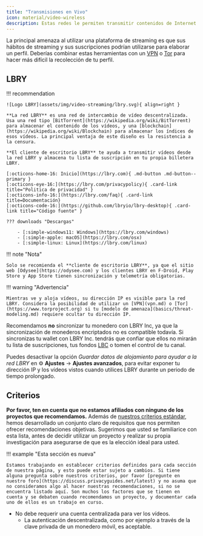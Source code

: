 ```yaml
---
title: "Transmisiones en Vivo"
icon: material/video-wireless
description: Estas redes le permiten transmitir contenidos de Internet sin crear un perfil publicitario basado en sus intereses.
---
```


La principal amenaza al utilizar una plataforma de streaming es que sus hábitos de streaming y sus suscripciones podrían utilizarse para elaborar un perfil. Deberías combinar estas herramientas con un [VPN](vpn.md) o [Tor](https://www.torproject.org/) para hacer más difícil la recolección de tu perfil.

## LBRY

!!! recommendation

    ![Logo LBRY](assets/img/video-streaming/lbry.svg){ align=right }
    
    **La red LBRY** es una red de intercambio de vídeo descentralizada. Usa una red tipo [BitTorrent](https://wikipedia.org/wiki/BitTorrent) para almacenar el contenido de los vídeos, y una [blockchain](https://wikipedia.org/wiki/Blockchain) para almacenar los índices de esos vídeos. La principal ventaja de este diseño es la resistencia a la censura.
    
    **El cliente de escritorio LBRY** te ayuda a transmitir vídeos desde la red LBRY y almacena tu lista de suscripción en tu propia billetera LBRY.
    
    [:octicons-home-16: Inicio](https://lbry.com){ .md-button .md-button--primary }
    [:octicons-eye-16:](https://lbry.com/privacypolicy){ .card-link title="Politica de privacidad" }
    [:octicons-info-16:](https://lbry.com/faq){ .card-link title=Documentación}
    [:octicons-code-16:](https://github.com/lbryio/lbry-desktop){ .card-link title="Código fuente" }
    
    ??? downloads "Descargas"
    
        - [:simple-windows11: Windows](https://lbry.com/windows)
        - [:simple-apple: macOS](https://lbry.com/osx)
        - [:simple-linux: Linux](https://lbry.com/linux)

!!! note "Nota"

    Solo se recomienda el **cliente de escritorio LBRY**, ya que el sitio web [Odysee](https://odysee.com) y los clientes LBRY en F-Droid, Play Store y App Store tienen sincronización y telemetría obligatorias.

!!! warning "Advertencia"

    Mientras ve y aloja vídeos, su dirección IP es visible para la red LBRY. Considera la posibilidad de utilizar un [VPN](vpn.md) o [Tor](https://www.torproject.org) si tu [modelo de amenaza](basics/threat-modeling.md) requiere ocultar tu dirección IP.

Recomendamos **no** sincronizar tu monedero con LBRY Inc, ya que la sincronización de monederos encriptados no es compatible todavía. Si sincronizas tu wallet con LBRY Inc. tendrás que confiar que ellos no mirarán tu lista de suscripciones, tus fondos [LBC](https://lbry.com/faq/earn-credits) o tomen el control de tu canal.

Puedes desactivar la opción *Guardar datos de alojamiento para ayudar a la red LBRY* en :gear: **Ajustes** → **Ajustes avanzados**, para evitar exponer tu dirección IP y los vídeos vistos cuando utilices LBRY durante un periodo de tiempo prolongado.

## Criterios

**Por favor, ten en cuenta que no estamos afiliados con ninguno de los proyectos que recomendamos.** Además de [nuestros criterios estándar](about/criteria.md), hemos desarrollado un conjunto claro de requisitos que nos permiten ofrecer recomendaciones objetivas. Sugerimos que usted se familiarice con esta lista, antes de decidir utilizar un proyecto y realizar su propia investigación para asegurarse de que es la elección ideal para usted.

!!! example "Esta sección es nueva"

    Estamos trabajando en establecer criterios definidos para cada sección de nuestra página, y esto puede estar sujeto a cambios. Si tiene alguna pregunta sobre nuestros criterios, por favor [pregunte en nuestro foro](https://discuss.privacyguides.net/latest) y no asuma que no consideramos algo al hacer nuestras recomendaciones, si no se encuentra listado aquí. Son muchos los factores que se tienen en cuenta y se debaten cuando recomendamos un proyecto, y documentar cada uno de ellos es un trabajo en curso.

- No debe requerir una cuenta centralizada para ver los vídeos.
    - La autenticación descentralizada, como por ejemplo a través de la clave privada de un monedero móvil, es aceptable.
